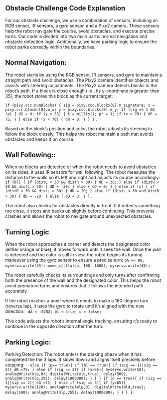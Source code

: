 ## Obstacle Challenge Code Explanation

For our obstacle challenge, we use a combination of sensors, including an RGB sensor, IR sensors, a gyro sensor, and a Pixy2 camera. These sensors help the robot navigate the course, avoid obstacles, and execute precise turns. Our code is divided into two main parts: normal navigation and obstacle detection logic. Additionally, we have parking logic to ensure the robot parks correctly within the boundaries.

## Normal Navigation: 
The robot starts by using the RGB sensor, IR sensors, and gyro to maintain a straight path and avoid obstacles. The Pixy2 camera identifies objects and assists with steering adjustments. The Pixy2 camera detects blocks in the robot’s path. If a block is close enough (i.e., its y-coordinate is greater than 35), the robot stores this block as the current target:

`if (pixy.ccc.numBlocks) {
    sig = pixy.ccc.blocks[0].m_signature;
    x = pixy.ccc.blocks[0].m_x;
    y = pixy.ccc.blocks[0].m_y;
    if (sig == 1 && !p) {
        dG = 0;
        if (y > 35) {
            t = millis();
            pr = 1;
            if (x > 70) {
                dR = 75;
            }
        } else if (x < 70) {
            dR = 0;
        }
    }
}` . 

Based on the block’s position and color, the robot adjusts its steering to follow the block closely. This helps the robot maintain a path that avoids obstacles and keeps it on course.

## Wall Following::
When no blocks are detected or when the robot needs to avoid obstacles on its sides, it uses IR sensors for wall following. The robot measures the distance to the walls on its left and right and adjusts its course accordingly:
`if (bl) {
    if (distL < 30 && distR > 30) {
        dD = 30;
    } else if (distR < 30 && distL > 30) {
        dD = -30;
    } else {
        dD = 0;
    }
} else if (o) {
    if (distR < 30 && distL > 30) {
        dD = 20;
    } else if (distL < 30 and distR > 30) {
        dD = -20;
    } else {
        dD = 0;
    }
}` . 

The robot also checks for obstacles directly in front. If it detects something too close, it stops and backs up slightly before continuing. This prevents crashes and allows the robot to navigate around unexpected obstacles.

## Turning Logic 
When the robot approaches a corner and detects the designated color (either orange or blue), it moves forward until it sees the wall. Once the wall is detected and the color is still in view, the robot begins its turning maneuver using the gyro sensor to ensure a precise turn:
`dA += 89;
myservo.write(35);
move_str(false, 100, 1600);
myservo.write(85);`. 

The robot carefully checks its surroundings and only turns after confirming both the presence of the wall and the designated color. This helps the robot avoid premature turns and ensures that it follows the intended path accurately.

If the robot reaches a point where it needs to make a 180-degree turn (reverse lap), it uses the gyro to rotate until it’s aligned with the new direction:
`
dA = -8783;
bl = true;
o = false;`

This code adjusts the robot’s internal angle tracking, ensuring it’s ready to continue in the opposite direction after the turn.


## Parking Logic:
Parking Detection: The robot enters the parking phase when it has completed the the 3 laps. It slows down and aligns itself precisely before stopping:
`   else if (p== true){
    if (bl == true){
      if (sig == 1||sig == 2){
        dR =75;
      }
      else if (sig == 3){
        if (y>65){
          myservo.write(50);
          analogWrite(mlp,0);
          digitalWrite(mld,true);
          delay(500);
          analogWrite(mlp,255);
          delay(1000000);
        }
      }
    }
    if (o == true){
      if (sig == 1||sig == 2){
        dG =75;
      }
      else if (sig == 3){
        if (y>65){
          myservo.write(120);
          analogWrite(mlp,0);
          digitalWrite(mld,true);
          delay(500);
          analogWrite(mlp,255);
          delay(1000000);
        }
      }
    }
  }
`. 

